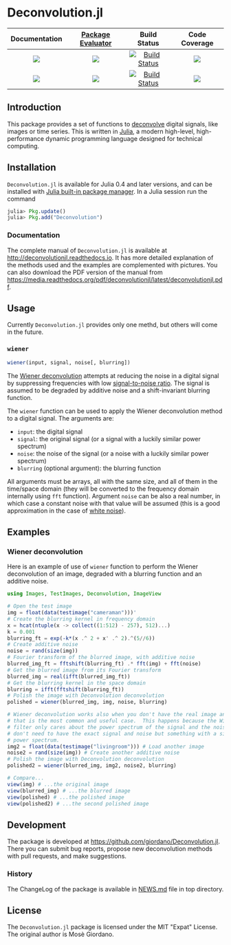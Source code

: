 # Deconvolution.jl

| **Documentation**                       | [**Package Evaluator**][pkgeval-link] | **Build Status**                          | **Code Coverage**               |
|:---------------------------------------:|:-------------------------------------:|:-----------------------------------------:|:-------------------------------:|
| [![][docs-stable-img]][docs-stable-url] | [![][pkg-0.4-img]][pkg-0.4-url]       | [![Build Status][travis-img]][travis-url] | [![][coveral-img]][coveral-url] |
| [![][docs-latest-img]][docs-latest-url] | [![][pkg-0.5-img]][pkg-0.5-url]       | [![Build Status][appvey-img]][appvey-url] | [![][codecov-img]][codecov-url] |

Introduction
------------

This package provides a set of functions to
[deconvolve](https://en.wikipedia.org/wiki/Deconvolution) digital signals, like
images or time series.  This is written in [Julia](http://julialang.org/), a
modern high-level, high-performance dynamic programming language designed for
technical computing.

Installation
------------

`Deconvolution.jl` is available for Julia 0.4 and later versions, and can be
installed with
[Julia built-in package manager](http://docs.julialang.org/en/stable/manual/packages/).
In a Julia session run the command

```julia
julia> Pkg.update()
julia> Pkg.add("Deconvolution")
```

### Documentation

The complete manual of `Deconvolution.jl` is available at
http://deconvolutionjl.readthedocs.io.  It has more detailed explanation of the
methods used and the examples are complemented with pictures.  You can also
download the PDF version of the manual from
https://media.readthedocs.org/pdf/deconvolutionjl/latest/deconvolutionjl.pdf.

Usage
-----

Currently `Deconvolution.jl` provides only one methd, but others will come in
the future.

### `wiener`

```julia
wiener(input, signal, noise[, blurring])
```

The [Wiener deconvolution](https://en.wikipedia.org/wiki/Wiener_deconvolution)
attempts at reducing the noise in a digital signal by suppressing frequencies
with low
[signal-to-noise ratio](https://en.wikipedia.org/wiki/Signal-to-noise_ratio).
The signal is assumed to be degraded by additive noise and a shift-invariant
blurring function.

The `wiener` function can be used to apply the Wiener deconvolution method to a
digital signal.  The arguments are:

* `input`: the digital signal
* `signal`: the original signal (or a signal with a luckily similar power
  spectrum)
* `noise`: the noise of the signal (or a noise with a luckily similar power
  spectrum)
* `blurring` (optional argument): the blurring function

All arguments must be arrays, all with the same size, and all of them in the
time/space domain (they will be converted to the frequency domain internally
using `fft` function).  Argument `noise` can be also a real number, in which
case a constant noise with that value will be assumed (this is a good
approximation in the case of
[white noise](https://en.wikipedia.org/wiki/White_noise)).

Examples
--------

### Wiener deconvolution

Here is an example of use of `wiener` function to perform the Wiener
deconvolution of an image, degraded with a blurring function and an additive
noise.

``` julia
using Images, TestImages, Deconvolution, ImageView

# Open the test image
img = float(data(testimage("cameraman")))'
# Create the blurring kernel in frequency domain
x = hcat(ntuple(x -> collect((1:512) - 257), 512)...)
k = 0.001
blurring_ft = exp(-k*(x .^ 2 + x' .^ 2).^(5//6))
# Create additive noise
noise = rand(size(img))
# Fourier transform of the blurred image, with additive noise
blurred_img_ft = fftshift(blurring_ft) .* fft(img) + fft(noise)
# Get the blurred image from its Fourier transform
blurred_img = real(ifft(blurred_img_ft))
# Get the blurring kernel in the space domain
blurring = ifft(fftshift(blurring_ft))
# Polish the image with Deconvolution deconvolution
polished = wiener(blurred_img, img, noise, blurring)

# Wiener deconvolution works also when you don't have the real image and noise,
# that is the most common and useful case.  This happens because the Wiener
# filter only cares about the power spectrum of the signal and the noise, so you
# don't need to have the exact signal and noise but something with a similar
# power spectrum.
img2 = float(data(testimage("livingroom"))) # Load another image
noise2 = rand(size(img)) # Create another additive noise
# Polish the image with Deconvolution deconvolution
polished2 = wiener(blurred_img, img2, noise2, blurring)

# Compare...
view(img) # ...the original image
view(blurred_img) # ...the blurred image
view(polished) # ...the polished image
view(polished2) # ...the second polished image
```

Development
-----------

The package is developed at https://github.com/giordano/Deconvolution.jl.  There
you can submit bug reports, propose new deconvolution methods with pull
requests, and make suggestions.

### History ###

The ChangeLog of the package is available in
[NEWS.md](https://github.com/giordano/Deconvolution.jl/blob/master/NEWS.md) file
in top directory.

License
-------

The `Deconvolution.jl` package is licensed under the MIT "Expat" License.  The
original author is Mosè Giordano.



[docs-latest-img]: https://img.shields.io/badge/docs-latest-blue.svg
[docs-latest-url]: https://deconvolutionjl.readthedocs.io/en/latest/

[docs-stable-img]: https://img.shields.io/badge/docs-stable-blue.svg
[docs-stable-url]: https://deconvolutionjl.readthedocs.io/en/stable/

[pkgeval-link]: http://pkg.julialang.org/?pkg=Deconvolution

[pkg-0.4-img]: http://pkg.julialang.org/badges/Deconvolution_0.4.svg
[pkg-0.4-url]: http://pkg.julialang.org/detail/Deconvolution.html
[pkg-0.5-img]: http://pkg.julialang.org/badges/Deconvolution_0.5.svg
[pkg-0.5-url]: http://pkg.julialang.org/detail/Deconvolution.html

[travis-img]: https://travis-ci.org/giordano/Deconvolution.jl.svg?branch=master
[travis-url]: https://travis-ci.org/giordano/Deconvolution.jl

[appvey-img]: https://ci.appveyor.com/api/projects/status/lfy5qm5iukoka8y3/branch/master?svg=true
[appvey-url]: https://ci.appveyor.com/project/giordano/deconvolution-jl

[coveral-img]: https://coveralls.io/repos/github/giordano/Deconvolution.jl/badge.svg?branch=master
[coveral-url]: https://coveralls.io/github/giordano/Deconvolution.jl?branch=master

[codecov-img]: https://codecov.io/gh/giordano/Deconvolution.jl/branch/master/graph/badge.svg
[codecov-url]: https://codecov.io/gh/giordano/Deconvolution.jl
